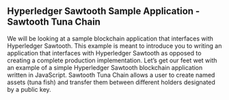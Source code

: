 ## Hyperledger Sawtooth Sample Application - Sawtooth Tuna Chain 

We will be looking at a sample blockchain application that interfaces with Hyperledger Sawtooth. This example is meant to introduce you to writing an application that interfaces with Hyperledger Sawtooth as opposed to creating a complete production implementation. 
Let’s get our feet wet with an example of a simple Hyperledger Sawtooth blockchain application written in JavaScript. Sawtooth Tuna Chain allows a user to create named assets (tuna fish) and transfer them between different holders designated by a public key. 

